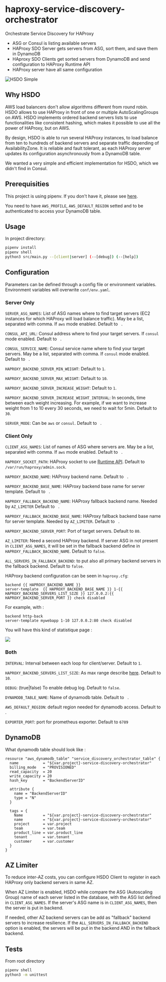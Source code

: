 # haproxy-service-discovery-orchestrator
Orchestrate Service Discovery for HAProxy

- ASG or Consul is listing available servers
- HAProxy SDO Server gets servers from ASG, sort them, and save them in DynamoDB
- HAproxy SDO Clients get sorted servers from DynamoDB and send configuration to HAProxy Runtime API
- HAProxy server have all same configuration

![HSDO Simple](doc/hsdo-simple.png)

## Why HSDO

AWS load balancers don't allow algorithms different from round robin.
HSDO allows to use HAProxy in front of one or multiple AutoScalingGroups on AWS.
HSDO implements ordered backend servers lists to use functionalities like consistent hashing, which makes it possible to use all the power of HAProxy, but on AWS.

By design, HSDO is able to run several HAProxy instances, to load balance from ten to hundreds of backend servers and separate traffic depending of AvailabilityZone.
It is reliable and fault tolerant, as each HAProxy server updates its configuration asynchronously from a DynamoDB table.

We wanted a very simple and efficient implementation for HSDO, which we didn't find in Consul.

## Prerequisities

This project is using pipenv. If you don't have it, please see [here](https://github.com/pypa/pipenv#installation).

You need to have `AWS_PROFILE`, `AWS_DEFAULT_REGION` setted and to be authenticated to access your DynamoDB table.

## Usage

In project directory:

```sh
pipenv install
pipenv shell
python3 src/main.py --[client|server] (--[debug]) (--[help])
```

## Configuration

Parameters can be defined through a config file or environment variables.
Environment variables will overwrite `conf/env.yaml`.

### Server Only

`SERVER_ASG_NAMES`: List of ASG names where to find target servers (EC2 instances for which HAProxy will load balance traffic). May be a list, separated with comma. If `aws` mode enabled. Default to ` `.

`CONSUL_API_URL`: Consul address where to find your target servers. If `consul` mode enabled. Default to ` `.

`CONSUL_SERVICE_NAME`: Consul service name where to find your target servers. May be a list, separated with comma. If `consul` mode enabled. Default to ` `.

`HAPROXY_BACKEND_SERVER_MIN_WEIGHT`: Default to `1`.

`HAPROXY_BACKEND_SERVER_MAX_WEIGHT`: Default to `10`.

`HAPROXY_BACKEND_SERVER_INCREASE_WEIGHT`: Default to `1`.

`HAPROXY_BACKEND_SERVER_INCREASE_WEIGHT_INTERVAL`: In seconds, time between each weight increasing. For example, if we want to increase weight from 1 to 10 every 30 seconds, we need to wait for 5min. Default to `30`.

`SERVER_MODE`: Can be `aws` or `consul`. Default to ` `.

### Client Only

`CLIENT_ASG_NAMES`: List of names of ASG where servers are. May be a list, separated with comma. If `aws` mode enabled. Default to ` `.

`HAPROXY_SOCKET_PATH`: HAProxy socket to use [Runtime API](https://cbonte.github.io/haproxy-dconv/2.0/management.html#9.3). Default to `/var/run/haproxy/admin.sock`.

`HAPROXY_BACKEND_NAME`: HAProxy backend name. Default to ` `.

`HAPROXY_BACKEND_BASE_NAME`: HAProxy backend base name for server template. Default to ` `.

`HAPROXY_FALLBACK_BACKEND_NAME`: HAProxy fallback backend name. Needed by `AZ_LIMITER` Default to ` `.

`HAPROXY_FALLBACK_BACKEND_BASE_NAME`: HAProxy fallback backend base name for server template. Needed by `AZ_LIMITER`. Default to ` `.

`HAPROXY_BACKEND_SERVER_PORT`: Port of target servers. Default to `80`.

`AZ_LIMITER`: Need a second HAProxy backend. If server ASG in not present in `CLIENT_ASG_NAMES`, it will be set in the fallback backend define in `HAPROXY_FALLBACK_BACKEND_NAME`. Default to `false`.

`ALL_SERVERS_IN_FALLBACK_BACKEND`: to put also all primary backend servers in the fallback backend. Default to `false`.

HAProxy backend configuration can be seen in `haproxy.cfg`:
```
backend {{ HAPROXY_BACKEND_NAME }}
server-template  {{ HAPROXY_BACKEND_BASE_NAME }} 1-{{ HAPROXY_BACKEND_SERVERS_LIST_SIZE }} 127.0.0.2:{{ HAPROXY_BACKEND_SERVER_PORT }} check disabled
```

For example, with :
```
backend http-back
server-template mywebapp 1-10 127.0.0.2:80 check disabled
```
You will have this kind of statistique page : 

![](doc/backend-servers-list.png)

### Both

`INTERVAL`: Interval between each loop for client/server. Default to `1`.

`HAPROXY_BACKEND_SERVERS_LIST_SIZE`: As max range describe [here](https://cbonte.github.io/haproxy-dconv/2.0/configuration.html#4-server-template). Default to `10`.

`DEBUG`: (true|false) To enable debug log. Default to `false`.

`DYNAMODB_TABLE_NAME`: Name of dynamodb table. Default to ` `.

`AWS_DEFAULT_REGION`: default region needed for dynamodb access. Default to ` `.

`EXPORTER_PORT`: port for prometheus exporter. Default to `6789`

## DynamoDB

What dynamodb table should look like :

```
resource "aws_dynamodb_table" "service_discovery_orchestrator_table" {
  name           = "${var.project}-service-discovery-orchestrator"
  billing_mode   = "PROVISIONED"
  read_capacity  = 20
  write_capacity = 20
  hash_key       = "BackendServerID"

  attribute {
    name = "BackendServerID"
    type = "N"
  }

  tags = {
    Name         = "${var.project}-service-discovery-orchestrator"
    name         = "${var.project}-service-discovery-orchestrator"
    project      = var.project
    team         = var.team
    product_line = var.product_line
    tenant       = var.tenant
    customer     = var.customer
  }
}
```

## AZ Limiter
To reduce inter-AZ costs, you can configure HSDO Client to register in each HAProxy only backend servers in same AZ.

When AZ Limiter is enabled, HSDO while compare the ASG (Autoscaling Group) name of each server listed in the database, with the ASG list defined in `CLIENT_ASG_NAMES`.
If the server's ASG name is in `CLIENT_ASG_NAMES`, then the server is put in backend.

If needed, other AZ backend servers can be add as "fallback" backend servers to increase resilience.
If the `ALL_SERVERS_IN_FALLBACK_BACKEND` option is enabled, the servers will be put in the backend AND in the fallback backend.


## Tests

From root directory

```sh
pipenv shell
python3 -m unittest
```

